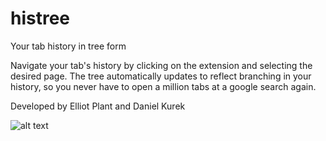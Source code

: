 # histree
Your tab history in tree form

Navigate your tab's history by clicking on the extension and selecting the desired page.  The tree automatically updates to reflect branching in your history, so you never have to open a million tabs at a google search again.

Developed by Elliot Plant and Daniel Kurek

![alt text](https://github.com/smoothers/histree/blob/master/screenshots/screenshot_main.png)
